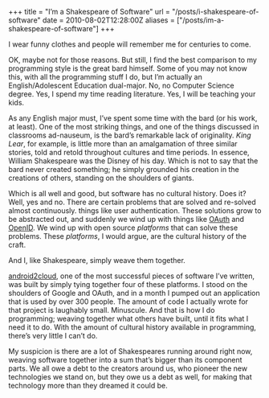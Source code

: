 +++
title = "I’m a Shakespeare of Software"
url = "/posts/i-shakespeare-of-software"
date = 2010-08-02T12:28:00Z
aliases = ["/posts/im-a-shakespeare-of-software"]
+++

I wear funny clothes and people will remember me for centuries to come.

OK, maybe not for those reasons. But still, I find the best comparison to my programming style is the great bard himself. Some of you may not know this, with all the programming stuff I do, but I’m actually an English/Adolescent Education dual-major. No, no Computer Science degree. Yes, I spend my time reading literature. Yes, I will be teaching your kids.

As any English major must, I’ve spent some time with the bard (or his work, at least). One of the most striking things, and one of the things discussed in classrooms ad-nauseum, is the bard’s remarkable lack of originality. _King Lear_, for example, is little more than an amalgamation of three similar stories, told and retold throughout cultures and time periods. In essence, William Shakespeare was the Disney of his day. Which is not to say that the bard never created something; he simply grounded his creation in the creations of others, standing on the shoulders of giants.

Which is all well and good, but software has no cultural history. Does it? Well, yes and no. There are certain problems that are solved and re-solved almost continuously. things like user authentication. These solutions grow to be abstracted out, and suddenly we wind up with things like [OAuth](http://oauth.net/) and [OpenID](http://openid.org/). We wind up with open source _platforms_ that can solve these problems. These _platforms_, I would argue, are the cultural history of the craft.

And I, like Shakespeare, simply weave them together.

[android2cloud](http://code.google.com/p/android2cloud), one of the most successful pieces of software I’ve written, was built by simply tying together four of these platforms. I stood on the shoulders of Google and OAuth, and in a month I pumped out an application that is used by over 300 people. The amount of code I actually wrote for that project is laughably small. Minuscule. And that is how I do programming; weaving together what others have built, until it fits what I need it to do. With the amount of cultural history available in programming, there’s very little I can’t do.

My suspicion is there are a lot of Shakespeares running around right now, weaving software together into a sum that’s bigger than its component parts. We all owe a debt to the creators around us, who pioneer the new technologies we stand on, but they owe us a debt as well, for making that technology more than they dreamed it could be.
